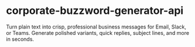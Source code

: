 # corporate-buzzword-generator-api
Turn plain text into crisp, professional business messages for Email, Slack, or Teams. Generate polished variants, quick replies, subject lines, and more in seconds.
